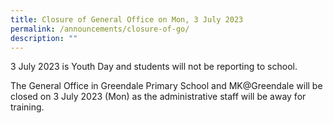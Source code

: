 ```yaml
---
title: Closure of General Office on Mon, 3 July 2023
permalink: /announcements/closure-of-go/
description: ""
---
```

3 July 2023 is Youth Day and students will not be reporting to school.  

The General Office in Greendale Primary School and MK@Greendale will be closed on 3 July 2023 (Mon) as the administrative staff will be away for training.